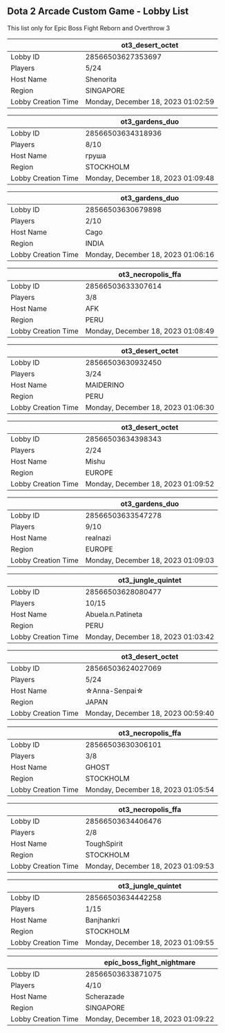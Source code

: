 ## Dota 2 Arcade Custom Game - Lobby List

This list only for Epic Boss Fight Reborn and Overthrow 3

|  | ot3_desert_octet |
| ------ | ------ |
| Lobby ID | 28566503627353697 |
| Players | 5/24 |
| Host Name | Shenorita |
| Region | SINGAPORE |
| Lobby Creation Time | Monday, December 18, 2023 01:02:59 |


|  | ot3_gardens_duo |
| ------ | ------ |
| Lobby ID | 28566503634318936 |
| Players | 8/10 |
| Host Name | груша |
| Region | STOCKHOLM |
| Lobby Creation Time | Monday, December 18, 2023 01:09:48 |


|  | ot3_gardens_duo |
| ------ | ------ |
| Lobby ID | 28566503630679898 |
| Players | 2/10 |
| Host Name | Cago |
| Region | INDIA |
| Lobby Creation Time | Monday, December 18, 2023 01:06:16 |


|  | ot3_necropolis_ffa |
| ------ | ------ |
| Lobby ID | 28566503633307614 |
| Players | 3/8 |
| Host Name | AFK |
| Region | PERU |
| Lobby Creation Time | Monday, December 18, 2023 01:08:49 |


|  | ot3_desert_octet |
| ------ | ------ |
| Lobby ID | 28566503630932450 |
| Players | 3/24 |
| Host Name | MAIDERINO |
| Region | PERU |
| Lobby Creation Time | Monday, December 18, 2023 01:06:30 |


|  | ot3_desert_octet |
| ------ | ------ |
| Lobby ID | 28566503634398343 |
| Players | 2/24 |
| Host Name | Mishu |
| Region | EUROPE |
| Lobby Creation Time | Monday, December 18, 2023 01:09:52 |


|  | ot3_gardens_duo |
| ------ | ------ |
| Lobby ID | 28566503633547278 |
| Players | 9/10 |
| Host Name | realnazi |
| Region | EUROPE |
| Lobby Creation Time | Monday, December 18, 2023 01:09:03 |


|  | ot3_jungle_quintet |
| ------ | ------ |
| Lobby ID | 28566503628080477 |
| Players | 10/15 |
| Host Name | Abuela.n.Patineta |
| Region | PERU |
| Lobby Creation Time | Monday, December 18, 2023 01:03:42 |


|  | ot3_desert_octet |
| ------ | ------ |
| Lobby ID | 28566503624027069 |
| Players | 5/24 |
| Host Name | ☆Anna-Senpai☆ |
| Region | JAPAN |
| Lobby Creation Time | Monday, December 18, 2023 00:59:40 |


|  | ot3_necropolis_ffa |
| ------ | ------ |
| Lobby ID | 28566503630306101 |
| Players | 3/8 |
| Host Name | GHOST |
| Region | STOCKHOLM |
| Lobby Creation Time | Monday, December 18, 2023 01:05:54 |


|  | ot3_necropolis_ffa |
| ------ | ------ |
| Lobby ID | 28566503634406476 |
| Players | 2/8 |
| Host Name | ToughSpirit |
| Region | STOCKHOLM |
| Lobby Creation Time | Monday, December 18, 2023 01:09:53 |


|  | ot3_jungle_quintet |
| ------ | ------ |
| Lobby ID | 28566503634442258 |
| Players | 1/15 |
| Host Name | Banjhankri |
| Region | STOCKHOLM |
| Lobby Creation Time | Monday, December 18, 2023 01:09:55 |


|  | epic_boss_fight_nightmare |
| ------ | ------ |
| Lobby ID | 28566503633871075 |
| Players | 4/10 |
| Host Name | Scherazade |
| Region | SINGAPORE |
| Lobby Creation Time | Monday, December 18, 2023 01:09:22 |


